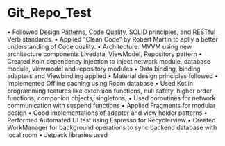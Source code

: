 # Git_Repo_Test
•	Followed Design Patterns, Code Quality, SOLID principles, and RESTful Verb standards. 
•	Applied “Clean Code” by Robert Martin to aplly a better understanding of Code quality. 
•	Architecture: MVVM using new architecture components Livedata, ViewModel, Repository pattern
•	Created Koin dependency injection to inject network module, database module, viewmodel and repository modules 
•	Data binding, binding adapters and Viewbindling applied 
•	Material design principles followed 
•	Implemented Offline caching using Room database
•	Used Kotlin programming features like extension functions, null safety, higher order functions, companion objects, singletons, 
•	Used coroutines for network communication with suspend functions 
•	Applied Fragments for modular design 
•	Good implementations of adapter and view holder patterns
•	Performed Automated UI test using Espresso for Recyclerview 
•	Created WorkManager for background operations to sync backend database with local room 
•	Jetpack libraries used
